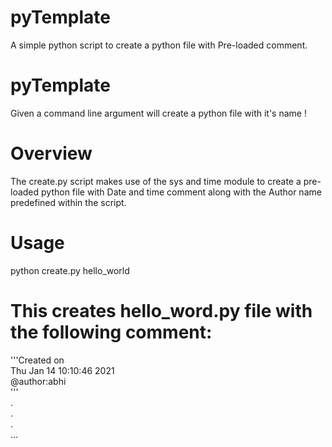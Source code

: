 # pyTemplate
A simple python script to create a python file with Pre-loaded comment.


pyTemplate
=============

Given a command line argument will create a python file with it's name !


Overview
========

The create.py script makes use of the sys and time module to create a pre-loaded python file with Date and time comment along with the Author name predefined within the script.


Usage
========

python create.py hello_world

# This creates hello_word.py file with the following comment:<br/>
'''Created on <br/>
Thu Jan 14 10:10:46 2021 <br/>
@author:abhi <br/>
''' <br/>
.<br/>
.<br/>
.<br/>
...<br/>
